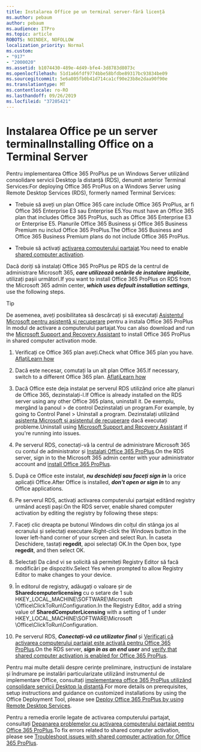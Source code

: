 ```yaml
---
title: Instalarea Office pe un terminal server-fără licență
ms.author: pebaum
author: pebaum
ms.audience: ITPro
ms.topic: article
ROBOTS: NOINDEX, NOFOLLOW
localization_priority: Normal
ms.custom:
- "917"
- "2000020"
ms.assetid: b1074430-489e-4d49-bfe4-3d8783d8073c
ms.openlocfilehash: 51d1a66fdf9774bbe58bfdbe89317bc93834be09
ms.sourcegitcommit: 5e6a805fb0b41d714ca1cf90e23b8e2daa90f90e
ms.translationtype: MT
ms.contentlocale: ro-RO
ms.lasthandoff: 09/26/2019
ms.locfileid: "37205421"
---
```

# <a name="installing-office-on-a-terminal-server"></a><span data-ttu-id="953e0-102">Instalarea Office pe un server terminal</span><span class="sxs-lookup"><span data-stu-id="953e0-102">Installing Office on a Terminal Server</span></span>

<span data-ttu-id="953e0-103">Pentru implementarea Office 365 ProPlus pe un Windows Server utilizând consolidare servicii Desktop la distanță (RDS), denumit anterior Terminal Services:</span><span class="sxs-lookup"><span data-stu-id="953e0-103">For deploying Office 365 ProPlus on a Windows Server using Remote Desktop Services (RDS), formerly named Terminal Services:</span></span>
  
- <span data-ttu-id="953e0-104">Trebuie să aveți un plan Office 365 care include Office 365 ProPlus, ar fi Office 365 Enterprise E3 sau Enterprise E5.</span><span class="sxs-lookup"><span data-stu-id="953e0-104">You must have an Office 365 plan that includes Office 365 ProPlus, such as Office 365 Enterprise E3 or Enterprise E5.</span></span> <span data-ttu-id="953e0-105">Planurile Office 365 Business și Office 365 Business Premium nu includ Office 365 ProPlus.</span><span class="sxs-lookup"><span data-stu-id="953e0-105">The Office 365 Business and Office 365 Business Premium plans do not include Office 365 ProPlus.</span></span>

- <span data-ttu-id="953e0-106">Trebuie să activați [activarea computerului partajat](https://docs.microsoft.com/DeployOffice/overview-of-shared-computer-activation-for-office-365-proplus).</span><span class="sxs-lookup"><span data-stu-id="953e0-106">You need to enable [shared computer activation](https://docs.microsoft.com/DeployOffice/overview-of-shared-computer-activation-for-office-365-proplus).</span></span>

<span data-ttu-id="953e0-107">Dacă doriți să instalați Office 365 ProPlus pe RDS de la centrul de administrare Microsoft 365, ***care utilizează setările de instalare implicite***, utilizați pașii următori.</span><span class="sxs-lookup"><span data-stu-id="953e0-107">If you want to install Office 365 ProPlus on RDS from the Microsoft 365 admin center, ***which uses default installation settings***, use the following steps.</span></span>

> [!TIP]
> <span data-ttu-id="953e0-108">De asemenea, aveți posibilitatea să descărcați și să executați [Asistentul Microsoft pentru asistență și recuperare](https://aka.ms/SaRA_OfficeSCA_M365Portal) pentru a instala Office 365 ProPlus în modul de activare a computerului partajat.</span><span class="sxs-lookup"><span data-stu-id="953e0-108">You can also download and run the [Microsoft Support and Recovery Assistant](https://aka.ms/SaRA_OfficeSCA_M365Portal) to install Office 365 ProPlus in shared computer activation mode.</span></span>
  
1. <span data-ttu-id="953e0-109">Verificați ce Office 365 plan aveți.</span><span class="sxs-lookup"><span data-stu-id="953e0-109">Check what Office 365 plan you have.</span></span> [<span data-ttu-id="953e0-110">Aflați</span><span class="sxs-lookup"><span data-stu-id="953e0-110">Learn how</span></span>](https://docs.microsoft.com/office365/admin/admin-overview/what-subscription-do-i-have)

2. <span data-ttu-id="953e0-111">Dacă este necesar, comutați la un alt plan Office 365.</span><span class="sxs-lookup"><span data-stu-id="953e0-111">If necessary, switch to a different Office 365 plan.</span></span> [<span data-ttu-id="953e0-112">Aflați</span><span class="sxs-lookup"><span data-stu-id="953e0-112">Learn how</span></span>](https://docs.microsoft.com/office365/admin/subscriptions-and-billing/switch-to-a-different-plan)

3. <span data-ttu-id="953e0-113">Dacă Office este deja instalat pe serverul RDS utilizând orice alte planuri de Office 365, dezinstalați-l.</span><span class="sxs-lookup"><span data-stu-id="953e0-113">If Office is already installed on the RDS server using any other Office 365 plans, uninstall it.</span></span> <span data-ttu-id="953e0-114">De exemplu, mergând la panoul \> de control Dezinstalați un program.</span><span class="sxs-lookup"><span data-stu-id="953e0-114">For example, by going to Control Panel \> Uninstall a program.</span></span> <span data-ttu-id="953e0-115">Dezinstalați utilizând [asistența Microsoft și asistentul de recuperare](https://aka.ms/SARA-OfficeUninstall-Alchemy) dacă executați probleme.</span><span class="sxs-lookup"><span data-stu-id="953e0-115">Uninstall using [Microsoft Support and Recovery Assistant](https://aka.ms/SARA-OfficeUninstall-Alchemy) if you're running into issues.</span></span>

4. <span data-ttu-id="953e0-116">Pe serverul RDS, conectați-vă la centrul de administrare Microsoft 365 cu contul de administrator și [Instalați Office 365 ProPlus](https://portal.office.com/OLS/MySoftware.aspx).</span><span class="sxs-lookup"><span data-stu-id="953e0-116">On the RDS server, sign in to the Microsoft 365 admin center with your administrator account and [install Office 365 ProPlus](https://portal.office.com/OLS/MySoftware.aspx).</span></span>

5. <span data-ttu-id="953e0-117">După ce Office este instalat, ***nu deschideți sau faceți sign in*** la orice aplicații Office.</span><span class="sxs-lookup"><span data-stu-id="953e0-117">After Office is installed, ***don't open or sign in*** to any Office applications.</span></span>

6. <span data-ttu-id="953e0-118">Pe serverul RDS, activați activarea computerului partajat editând registry urmând acești pași:</span><span class="sxs-lookup"><span data-stu-id="953e0-118">On the RDS server, enable shared computer activation by editing the registry by following these steps:</span></span>

1. <span data-ttu-id="953e0-119">Faceți clic dreapta pe butonul Windows din colțul din stânga jos al ecranului și selectați executare.</span><span class="sxs-lookup"><span data-stu-id="953e0-119">Right-click the Windows button in the lower left-hand corner of your screen and select Run.</span></span> <span data-ttu-id="953e0-120">În caseta Deschidere, tastați **regedit**, apoi selectați OK.</span><span class="sxs-lookup"><span data-stu-id="953e0-120">In the Open box, type **regedit**, and then select OK.</span></span>

2. <span data-ttu-id="953e0-121">Selectați Da când vi se solicită să permiteți Registry Editor să facă modificări pe dispozitiv.</span><span class="sxs-lookup"><span data-stu-id="953e0-121">Select Yes when prompted to allow Registry Editor to make changes to your device.</span></span>

3. <span data-ttu-id="953e0-122">În editorul de registry, adăugați o valoare șir de **Sharedcomputerlicensing** cu o setare de 1 sub HKEY_LOCAL_MACHINE\SOFTWARE\Microsoft \Office\ClickToRun\Configuration.</span><span class="sxs-lookup"><span data-stu-id="953e0-122">In the Registry Editor, add a string value of **SharedComputerLicensing** with a setting of 1 under HKEY_LOCAL_MACHINE\SOFTWARE\Microsoft \Office\ClickToRun\Configuration.</span></span>

7. <span data-ttu-id="953e0-123">Pe serverul RDS, ***Conectați-vă ca utilizator final*** și [Verificați că activarea computerului partajat este activată pentru Office 365 ProPlus](https://docs.microsoft.com/DeployOffice/troubleshoot-issues-with-shared-computer-activation-for-office-365-proplus#verify-that-activation-for-office-365-proplus-succeeded).</span><span class="sxs-lookup"><span data-stu-id="953e0-123">On the RDS server, ***sign in as an end user*** and [verify that shared computer activation is enabled for Office 365 ProPlus](https://docs.microsoft.com/DeployOffice/troubleshoot-issues-with-shared-computer-activation-for-office-365-proplus#verify-that-activation-for-office-365-proplus-succeeded).</span></span>

<span data-ttu-id="953e0-124">Pentru mai multe detalii despre cerințe preliminare, instrucțiuni de instalare și îndrumare pe instalări particularizate utilizând instrumentul de implementare Office, consultați [implementarea office 365 ProPlus utilizând consolidare servicii Desktop la distanță](https://docs.microsoft.com/DeployOffice/deploy-office-365-proplus-by-using-remote-desktop-services).</span><span class="sxs-lookup"><span data-stu-id="953e0-124">For more details on prerequisites, setup instructions and guidance on customized installations by using the Office Deployment Tool, please see [Deploy Office 365 ProPlus by using Remote Desktop Services](https://docs.microsoft.com/DeployOffice/deploy-office-365-proplus-by-using-remote-desktop-services).</span></span>
  
<span data-ttu-id="953e0-125">Pentru a remedia erorile legate de activarea computerului partajat, consultați [Depanarea problemelor cu activarea computerului partajat pentru Office 365 ProPlus](https://docs.microsoft.com/DeployOffice/troubleshoot-issues-with-shared-computer-activation-for-office-365-proplus).</span><span class="sxs-lookup"><span data-stu-id="953e0-125">To fix errors related to shared computer activation, please see [Troubleshoot issues with shared computer activation for Office 365 ProPlus](https://docs.microsoft.com/DeployOffice/troubleshoot-issues-with-shared-computer-activation-for-office-365-proplus).</span></span>
  